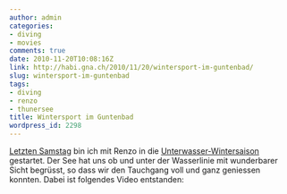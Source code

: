```yaml
---
author: admin
categories:
- diving
- movies
comments: true
date: 2010-11-20T10:08:16Z
link: http://habi.gna.ch/2010/11/20/wintersport-im-guntenbad/
slug: wintersport-im-guntenbad
tags:
- diving
- renzo
- thunersee
title: Wintersport im Guntenbad
wordpress_id: 2298
---
```


[Letzten Samstag](http://habi.gna.ch/2010/11/13/guntenbad-40-27-3m-10%e2%80%a2/) bin ich mit Renzo in die [Unterwasser-Wintersaison](http://www.flickr.com/photos/habi/5176467574/) gestartet. Der See hat uns ob und unter der Wasserlinie mit wunderbarer Sicht begrüsst, so dass wir den Tauchgang voll und ganz geniessen konnten. Dabei ist folgendes Video entstanden:



